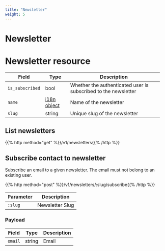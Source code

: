 ```yaml
---
title: "Newsletter"
weight: 5
---
```


# Newsletter

# Newsletter resource

| Field           | Type                 | Description                                                    |
| --------------- | -------------------- | -------------------------------------------------------------- |
| `is_subscribed` | bool                 | Whether the authenticated user is subscribed to the newsletter |
| `name`          | [i18n object](#i18n) | Name of the newsletter                                         |
| `slug`          | string               | Unique slug of the newsletter                                  |

## List newsletters

{{% http method="get" %}}/v1/newsletters{{% /http %}}

## Subscribe contact to newsletter

Subscribe an email to a given newsletter.
The email must not belong to an existing user.

{{% http method="post" %}}/v1/newsletters/:slug/subscribe{{% /http %}}

| Parameter | Description     |
| --------- | --------------- |
| `:slug`   | Newsletter Slug |

### Payload

| Field   | Type   | Description |
| ------- | ------ | ----------- |
| `email` | string | Email       |
